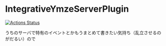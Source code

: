 # IntegrativeYmzeServerPlugin

[![Actions Status](https://github.com/mcymze/IntegrativeYmzeServerPlugin/workflows/build/badge.svg)](https://github.com/mcymze/IntegrativeYmzeServerPlugin/actions)

うちのサーバで特有のイベントとかもうまとめて書きたい気持ち（乱立させるのがだるい）ので
